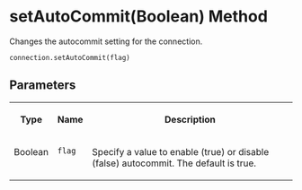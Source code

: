 <!-- loio233cdbbe0a184d60a60f8aaeb1fea996 -->

# setAutoCommit\(Boolean\) Method

Changes the autocommit setting for the connection.



```
connection.setAutoCommit(flag)
```



## Parameters


<table>
<tr>
<th valign="top">

Type



</th>
<th valign="top">

Name



</th>
<th valign="top">

Description



</th>
</tr>
<tr>
<td valign="top">

Boolean



</td>
<td valign="top">

`flag`



</td>
<td valign="top">

Specify a value to enable \(true\) or disable \(false\) autocommit. The default is true.



</td>
</tr>
</table>

